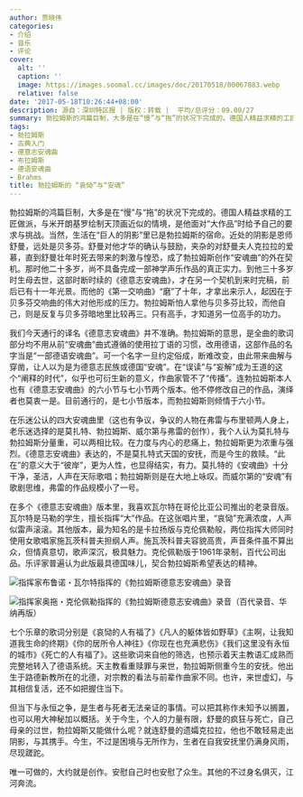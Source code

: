 ```yaml
---
author: 贾晓伟
categories:
- 介绍
- 音乐
- 评论
cover:
  alt: ''
  caption: ''
  image: https://images.soomal.cc/images/doc/20170518/00067883.webp
  relative: false
date: '2017-05-18T10:26:44+08:00'
description: 源自：深圳特区报 | 版权：转载 |  平均/总评分：09.00/27
summary: 勃拉姆斯的鸿篇巨制，大多是在“慢”与“拖”的状况下完成的。德国人精益求精的工匠做派，与米开朗基罗绘制天顶画近似的情境，是他面对“大作品”时给予自己的要求与挑战。当然，生活在“巨人的阴影”里已是勃拉姆斯的宿命……
tags:
- 勃拉姆斯
- 古典入门
- 德意志安魂曲
- 布拉姆斯
- 德语安魂曲
- Brahms
title: 勃拉姆斯的 “哀恸”与“安魂”
---
```


勃拉姆斯的鸿篇巨制，大多是在“慢”与“拖”的状况下完成的。德国人精益求精的工匠做派，与米开朗基罗绘制天顶画近似的情境，是他面对“大作品”时给予自己的要求与挑战。当然，生活在“巨人的阴影”里已是勃拉姆斯的宿命。近处的阴影是恩师舒曼，远处是贝多芬。舒曼对他才华的确认与鼓励，夹杂的对舒曼夫人克拉拉的爱慕，直到舒曼壮年时死去带来的刺激与惶恐，成了勃拉姆斯创作“安魂曲”的外在契机。那时他二十多岁，尚不具备完成一部神学声乐作品的真正实力。到他三十多岁时生母去世，这部时断时续的《德意志安魂曲》，才在另一个契机到来时完稿，前后已有十一年光景。而他的《第一交响曲》“磨”了十年，才拿出来示人，起因在于贝多芬交响曲的伟大对他形成的压力。勃拉姆斯怕人拿他与贝多芬比较，而他自己，则是反复与贝多芬暗地里比较再三。只有高手，才知道另一位高手的功力。

我们今天通行的译名《德意志安魂曲》并不准确。勃拉姆斯的意思，是全曲的歌词部分均不用从前“安魂曲”曲式遵循的使用拉丁语的习惯，改用德语，这部作品的名字当是“一部德语安魂曲”。可一个名字一旦约定俗成，断难改变，由此带来曲解与穿凿，让人以为是为德意志民族或德国“安魂”。在“误读”与“妄解”成为王道的这个“阐释的时代”，似乎也可衍生新的意义，作曲家管不了“传播”。连勃拉姆斯本人也有《德意志安魂曲》的六小节与七小节两个版本。他不停修改自己的作品，演绎者也莫衷一是。目前通行的，是七小节版本，而勃拉姆斯则倾情于六小节。

在乐迷公认的四大安魂曲里（这也有争议，争议的人物在弗雷与布里顿两人身上，老乐迷选择的是莫扎特、勃拉姆斯、威尔第与弗雷的创作），我个人认为莫扎特与勃拉姆斯分量重，可以两相比较。在力度与内心的悲痛上，勃拉姆斯更为浓重与强烈。《德意志安魂曲》表达的，不是莫扎特式天国的安抚，而是今生的救赎。“此在”的意义大于“彼岸”，更为人性，也显得结实，有力。莫扎特的《安魂曲》十分干净，圣洁，人声在天际歌唱；勃拉姆斯则是在大地上咏叹。而威尔第的“安魂”有歌剧思维，弗雷的作品规模小了一号。

在多个《德意志安魂曲》版本里，我喜欢瓦尔特在哥伦比亚公司推出的老录音版。瓦尔特是马勒的学生，擅长指挥“大”作品。在这张唱片里，“哀恸”充满浓度，人声似雷声滚滚。其他版本，最为知名的是卡拉扬版与克伦佩勒般，两位指挥大师同时使用女歌唱家施瓦茨科普夫担纲人声。施瓦茨科普夫容貌高贵，声音条件虽不算出众，但情真意切，歌声深沉，极具魅力。克伦佩勒版于1961年录制，百代公司出品。乐评家普遍认为此版最具德国味儿，契合勃拉姆斯希望表达的精神。

![指挥家布鲁诺・瓦尔特指挥的《勃拉姆斯德意志安魂曲》录音](https://images.soomal.cc/images/doc/20170518/00067881.webp)




![指挥家奥拖・克伦佩勒指挥的《勃拉姆斯德意志安魂曲》录音（百代录音、华纳再版）](https://images.soomal.cc/images/doc/20170518/00067882.webp)







七个乐章的歌词分别是《哀恸的人有福了》《凡人的躯体皆如野草》《主啊，让我知道我生命的终期》《你的居所令人神往》《你现在也充满悲伤》《我们这里没有永恒的城市》《死亡的人有福了》。这些歌词来自他的筛选，也预示着天主教语汇成熟而完整地转入了德语系统。天主教看重赎罪与来世，勃拉姆斯侧重今生的安抚。他出生于路德新教所在的北德，对宗教的看法与前辈作曲家不同。也许，来世虚幻，与其相信复活，还不如把握住当下。

但当下与永恒之争，是生者与死者无法亲证的事情。可以把其称作未知予以搁置，也可以用大神秘加以概括。关于今生，个人的力量有限，舒曼的疯狂与死亡，自己母亲的过世，勃拉姆斯又能做什么呢？就连舒曼的遗孀克拉拉，他也不敢轻易走出阴影，与其携手。今生，不过是困境与无所作为，生者在自我安抚里仍满身风雨，尽现蹉跎。

唯一可做的，大约就是创作。安慰自己时也安慰了众生。其他的不过身名俱灭，江河奔流。
